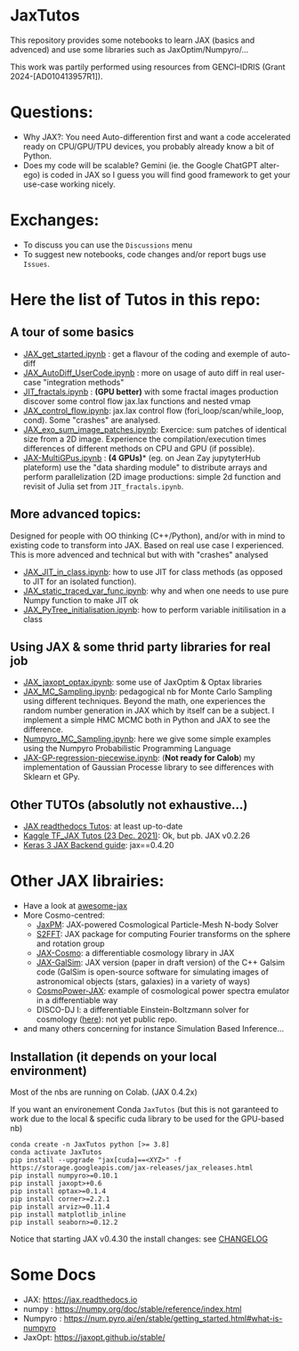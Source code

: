 # JaxTutos
This repository provides some notebooks to learn JAX (basics and advenced) and use some libraries such as JaxOptim/Numpyro/...

This work was partily performed using resources from GENCI–IDRIS (Grant 2024-[AD010413957R1]).

# Questions:  
- Why JAX?: You need Auto-differention first and want a code accelerated ready on CPU/GPU/TPU devices, you probably already know a bit of Python.
- Does my code will be scalable? Gemini (ie. the Google ChatGPT alter-ego) is coded in JAX so I guess you will find good framework to get your use-case working nicely.

# Exchanges: 
- To discuss you can use the `Discussions` menu
- To suggest new notebooks, code changes and/or report bugs use `Issues`.

# Here the list of Tutos in this repo:
## A tour of some basics
- [JAX_get_started.ipynb](./JAX_get_started.ipynb) : get a flavour of the coding and exemple of auto-diff
- [JAX_AutoDiff_UserCode.ipynb](./JAX_AutoDiff_UserCode.ipynb) : more on usage of auto diff in  real user-case "integration methods"  
- [JIT_fractals.ipynb](./JIT_fractals.ipynb) : **(GPU better)** with some fractal images production discover some control flow jax.lax functions and nested vmap
- [JAX_control_flow.ipynb](./JAX_control_flow.ipynb): jax.lax control flow (fori_loop/scan/while_loop, cond). Some "crashes" are analysed.
- [JAX_exo_sum_image_patches.ipynb](./JAX_exo_sum_image_patches.ipynb): Exercice: sum patches of identical size from a 2D image. Experience the compilation/execution times differences of different methods on CPU and GPU (if possible).
- [JAX-MultiGPus.ipynb](./JAX-MultiGPus.ipynb) : **(4 GPUs)*** (eg. on Jean Zay jupytyterHub plateform) use the "data sharding module" to distribute arrays and perform parallelization (2D image productions: simple 2d function and revisit of Julia set from `JIT_fractals.ipynb`.
## More advanced topics:
Designed for people with OO thinking (C++/Python), and/or with in mind  to existing code to transform into JAX. Based on real use case I experienced. This is more advenced and technical but with with "crashes" analysed
- [JAX_JIT_in_class.ipynb](./JAX_JIT_in_class.ipynb): how to use JIT for class methods (as opposed to JIT for an isolated function). 
- [JAX_static_traced_var_func.ipynb](./JAX_static_traced_var_func.ipynb): why and when one needs to use pure Numpy function to make JIT ok
- [JAX_PyTree_initialisation.ipynb](./JAX_PyTree_initialisation.ipynb): how to perform variable initilisation in a class
## Using JAX & some thrid party libraries for real job
- [JAX_jaxopt_optax.ipynb](./JAX_jaxopt_optax.ipynb): some use of JaxOptim & Optax libraries
- [JAX_MC_Sampling.ipynb](./JAX_MC_Sampling.ipynb): pedagogical nb for Monte Carlo Sampling using different techniques. Beyond the math, one experiences the random number generation in JAX which by itself can be a subject. I implement a simple HMC MCMC both in Python and JAX to see the difference.
- [Numpyro_MC_Sampling.ipynb](./Numpyro_MC_Sampling.ipynb): here we give some simple examples using the Numpyro Probabilistic Programming Language
- [JAX-GP-regression-piecewise.ipynb](./JAX-GP-regression-piecewise.ipynb): (**Not ready for Calob**) my implementation of Gaussian Processe library to see differences with Sklearn et GPy.

## Other TUTOs (absolutly not exhaustive...)
- [JAX readthedocs Tutos](https://jax.readthedocs.io/en/latest/tutorials.html): at least up-to-date
- [Kaggle TF_JAX Tutos (23 Dec. 2021)](https://www.kaggle.com/code/aakashnain/tf-jax-tutorials-part1): Ok, but pb. JAX  v0.2.26
- [Keras 3 JAX Backend guide](https://keras.io/guides/): jax==0.4.20 

# Other JAX librairies: 
- Have a look at  [awesome-jax](https://project-awesome.org/n2cholas/awesome-jax)
- More Cosmo-centred:
   - [JaxPM](https://github.com/DifferentiableUniverseInitiative/JaxPM): JAX-powered Cosmological Particle-Mesh N-body Solver
   - [S2FFT](http://www.jasonmcewen.org/project/s2fft/): JAX package for computing Fourier transforms on the sphere and rotation group
   - [JAX-Cosmo](https://github.com/DifferentiableUniverseInitiative/jax_cosmo): a differentiable cosmology library in JAX
   - [JAX-GalSim](https://github.com/GalSim-developers/JAX-GalSim): JAX version (paper in draft version) of the C++ Galsim code (GalSim is open-source software for simulating images of astronomical objects (stars, galaxies) in a variety of ways)
   - [CosmoPower-JAX](https://github.com/dpiras/cosmopower-jax): example of cosmological power spectra emulator in a differentiable way
   - DISCO-DJ I: a differentiable Einstein-Boltzmann solver for cosmology ([here](https://arxiv.org/abs/2311.03291)): not yet public repo.
- and many others concerning for instance Simulation Based Inference...


## Installation (it depends on your local environment)
Most of the nbs are running on Colab. (JAX 0.4.2x) 

If you want an environement Conda `JaxTutos` (but this is not garanteed to work due to the local & specific cuda library to be used for the GPU-based nb)
```
conda create -n JaxTutos python [>= 3.8]
conda activate JaxTutos
pip install --upgrade "jax[cuda]==<XYZ>" -f https://storage.googleapis.com/jax-releases/jax_releases.html
pip install numpyro>=0.10.1
pip install jaxopt>+0.6
pip install optax>=0.1.4
pip install corner>=2.2.1
pip install arviz>=0.11.4
pip install matplotlib_inline
pip install seaborn>=0.12.2
```

Notice that starting JAX v0.4.30 the install changes: see [CHANGELOG](https://github.com/google/jax/blob/main/CHANGELOG.md) 

# Some Docs
- JAX: https://jax.readthedocs.io
- numpy : https://numpy.org/doc/stable/reference/index.html
- Numpyro : https://num.pyro.ai/en/stable/getting_started.html#what-is-numpyro
- JaxOpt: https://jaxopt.github.io/stable/
